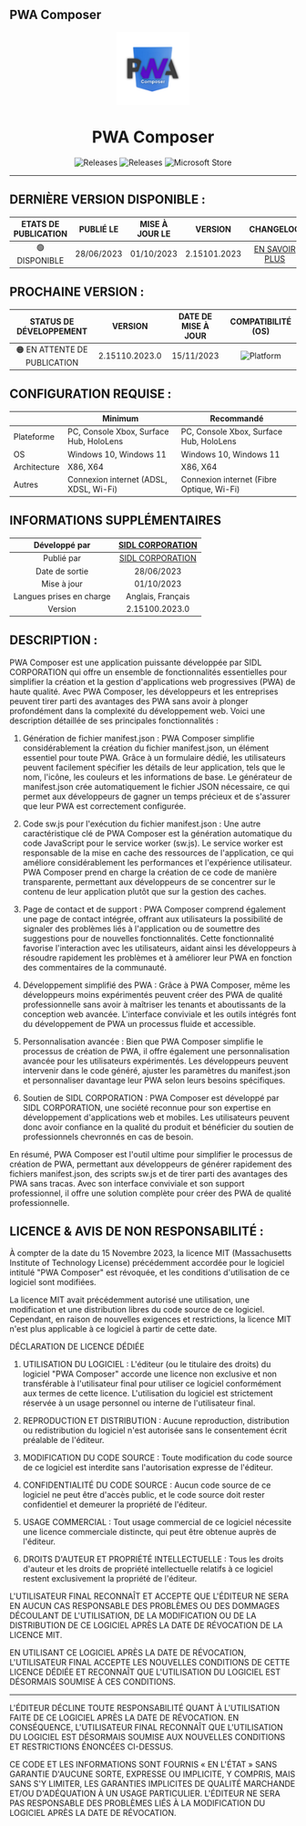 ﻿## PWA Composer

<p align="center">
  <img width="128" align="center" src="https://github.com/SIDL-C0R0RATI0N/PWA-Composer/blob/main/.github/Sources/Logo.png">
</p>
<h1 align="center">
  PWA Composer
</h1>
<p align="center">
  <a style="text-decoration:none" href="https://github.com/SIDL-C0R0RATI0N/PWA-Composer">
    <img src="https://img.shields.io/github/package-json/v/SIDL-C0R0RATI0N/PWA-Composer?label=VERSION&style=for-the-badge" alt="Releases" />
  </a>
  <a style="text-decoration:none" href="https://github.com/SIDL-C0R0RATI0N/SociaLinkN/releases">
    <img src="https://img.shields.io/github/v/release/SIDL-C0R0RATI0N/PWA-Composer?include_prereleases&sort=date&style=for-the-badge" alt="Releases" />
  </a>
  <a style="text-decoration:none" href="https://www.microsoft.com/store/apps/9PKJR8HZ2RQH">
    <img src="https://img.shields.io/badge/Microsoft%20Store-blue?style=for-the-badge&logo=microsoft" alt="Microsoft Store" />
  </a>
</p>

***

## DERNIÈRE VERSION DISPONIBLE :

| ETATS DE PUBLICATION | PUBLIÉ LE | MISE À JOUR LE | VERSION | CHANGELOG | CERTIFICATION |
| :-: | :-: | :-: | :-: | :-: | :-: |
| 🟢 DISPONIBLE | 28/06/2023 | 01/10/2023 | 2.15101.2023 | <a href="https://github.com/SIDL-C0R0RATI0N/PWA-Composer/blob/main/CHANGELOG.md#version-2151012023--1-septembre-2023" target="_self">EN SAVOIR PLUS</a> | <!--<a href="https://github.com/SIDL-C0R0RATI0N/PWA-Composer/blob/main/RAPPORT/RAPPORT_V0.0000.000.0.pdf" target="_blank">RÉSULTATS DE CERTIFICATION</a>--> NaN |

## PROCHAINE VERSION :

| STATUS DE DÉVELOPPEMENT | VERSION | DATE DE MISE À JOUR | COMPATIBILITÉ (OS) |
| :-: | :-: | :-: | :-: |
| 🟠 EN ATTENTE DE PUBLICATION | 2.15110.2023.0 | 15/11/2023 | <img src="https://img.shields.io/badge/Windows-blue?style=for-the-badge&logo=windows" alt="Platform" /> |

## CONFIGURATION REQUISE :

|            | Minimum | Recommandé |
| ---------- | ------- | ---------- |
| Plateforme | PC, Console Xbox, Surface Hub, HoloLens | PC, Console Xbox, Surface Hub, HoloLens |
| OS | Windows 10, Windows 11 | Windows 10, Windows 11 |
| Architecture | X86, X64 | X86, X64 |
| Autres | Connexion internet (ADSL, XDSL, Wi-Fi) | Connexion internet (Fibre Optique, Wi-Fi) |

## INFORMATIONS SUPPLÉMENTAIRES

| Développé par | <a target="_blank" href="https://sidl-corporation.fr/">SIDL CORPORATION</a> |
|:-:|:-:|
| Publié par | <a target="_blank" href="https://apps.microsoft.com/store/search?publisher=SIDL%20CORPORATION">SIDL CORPORATION</a> |
| Date de sortie | 28/06/2023 |
| Mise à jour | 01/10/2023 |
| Langues prises en charge | Anglais, Français |
| Version | 2.15100.2023.0 |

## DESCRIPTION :

PWA Composer est une application puissante développée par SIDL CORPORATION qui offre un ensemble de fonctionnalités essentielles pour simplifier la création et la gestion d'applications web progressives (PWA) de haute qualité. Avec PWA Composer, les développeurs et les entreprises peuvent tirer parti des avantages des PWA sans avoir à plonger profondément dans la complexité du développement web. Voici une description détaillée de ses principales fonctionnalités :

1. Génération de fichier manifest.json :
PWA Composer simplifie considérablement la création du fichier manifest.json, un élément essentiel pour toute PWA. Grâce à un formulaire dédié, les utilisateurs peuvent facilement spécifier les détails de leur application, tels que le nom, l'icône, les couleurs et les informations de base. Le générateur de manifest.json crée automatiquement le fichier JSON nécessaire, ce qui permet aux développeurs de gagner un temps précieux et de s'assurer que leur PWA est correctement configurée.

2. Code sw.js pour l'exécution du fichier manifest.json :
Une autre caractéristique clé de PWA Composer est la génération automatique du code JavaScript pour le service worker (sw.js). Le service worker est responsable de la mise en cache des ressources de l'application, ce qui améliore considérablement les performances et l'expérience utilisateur. PWA Composer prend en charge la création de ce code de manière transparente, permettant aux développeurs de se concentrer sur le contenu de leur application plutôt que sur la gestion des caches.

3. Page de contact et de support :
PWA Composer comprend également une page de contact intégrée, offrant aux utilisateurs la possibilité de signaler des problèmes liés à l'application ou de soumettre des suggestions pour de nouvelles fonctionnalités. Cette fonctionnalité favorise l'interaction avec les utilisateurs, aidant ainsi les développeurs à résoudre rapidement les problèmes et à améliorer leur PWA en fonction des commentaires de la communauté.

4. Développement simplifié des PWA :
Grâce à PWA Composer, même les développeurs moins expérimentés peuvent créer des PWA de qualité professionnelle sans avoir à maîtriser les tenants et aboutissants de la conception web avancée. L'interface conviviale et les outils intégrés font du développement de PWA un processus fluide et accessible.

5. Personnalisation avancée :
Bien que PWA Composer simplifie le processus de création de PWA, il offre également une personnalisation avancée pour les utilisateurs expérimentés. Les développeurs peuvent intervenir dans le code généré, ajuster les paramètres du manifest.json et personnaliser davantage leur PWA selon leurs besoins spécifiques.

6. Soutien de SIDL CORPORATION :
PWA Composer est développé par SIDL CORPORATION, une société reconnue pour son expertise en développement d'applications web et mobiles. Les utilisateurs peuvent donc avoir confiance en la qualité du produit et bénéficier du soutien de professionnels chevronnés en cas de besoin.

En résumé, PWA Composer est l'outil ultime pour simplifier le processus de création de PWA, permettant aux développeurs de générer rapidement des fichiers manifest.json, des scripts sw.js et de tirer parti des avantages des PWA sans tracas. Avec son interface conviviale et son support professionnel, il offre une solution complète pour créer des PWA de qualité professionnelle.

## LICENCE & AVIS DE NON RESPONSABILITÉ :

À compter de la date du 15 Novembre 2023, la licence MIT (Massachusetts Institute of Technology License) précédemment accordée pour le logiciel intitulé "PWA Composer" est révoquée, et les conditions d'utilisation de ce logiciel sont modifiées.

La licence MIT avait précédemment autorisé une utilisation, une modification et une distribution libres du code source de ce logiciel. Cependant, en raison de nouvelles exigences et restrictions, la licence MIT n'est plus applicable à ce logiciel à partir de cette date.

DÉCLARATION DE LICENCE DÉDIÉE

1. UTILISATION DU LOGICIEL : L'éditeur (ou le titulaire des droits) du logiciel "PWA Composer" accorde une licence non exclusive et non transférable à l'utilisateur final pour utiliser ce logiciel conformément aux termes de cette licence. L'utilisation du logiciel est strictement réservée à un usage personnel ou interne de l'utilisateur final.

2. REPRODUCTION ET DISTRIBUTION : Aucune reproduction, distribution ou redistribution du logiciel n'est autorisée sans le consentement écrit préalable de l'éditeur.

3. MODIFICATION DU CODE SOURCE : Toute modification du code source de ce logiciel est interdite sans l'autorisation expresse de l'éditeur.

4. CONFIDENTIALITÉ DU CODE SOURCE : Aucun code source de ce logiciel ne peut être d'accès public, et le code source doit rester confidentiel et demeurer la propriété de l'éditeur.

5. USAGE COMMERCIAL : Tout usage commercial de ce logiciel nécessite une licence commerciale distincte, qui peut être obtenue auprès de l'éditeur.

6. DROITS D'AUTEUR ET PROPRIÉTÉ INTELLECTUELLE : Tous les droits d'auteur et les droits de propriété intellectuelle relatifs à ce logiciel restent exclusivement la propriété de l'éditeur.

L'UTILISATEUR FINAL RECONNAÎT ET ACCEPTE QUE L'ÉDITEUR NE SERA EN AUCUN CAS RESPONSABLE DES PROBLÈMES OU DES DOMMAGES DÉCOULANT DE L'UTILISATION, DE LA MODIFICATION OU DE LA DISTRIBUTION DE CE LOGICIEL APRÈS LA DATE DE RÉVOCATION DE LA LICENCE MIT.

EN UTILISANT CE LOGICIEL APRÈS LA DATE DE RÉVOCATION, L'UTILISATEUR FINAL ACCEPTE LES NOUVELLES CONDITIONS DE CETTE LICENCE DÉDIÉE ET RECONNAÎT QUE L'UTILISATION DU LOGICIEL EST DÉSORMAIS SOUMISE À CES CONDITIONS.

***

L'ÉDITEUR DÉCLINE TOUTE RESPONSABILITÉ QUANT À L'UTILISATION FAITE DE CE LOGICIEL APRÈS LA DATE DE RÉVOCATION. EN CONSÉQUENCE, L'UTILISATEUR FINAL RECONNAÎT QUE L'UTILISATION DU LOGICIEL EST DÉSORMAIS SOUMISE AUX NOUVELLES CONDITIONS ET RESTRICTIONS ÉNONCÉES CI-DESSUS.

CE CODE ET LES INFORMATIONS SONT FOURNIS « EN L'ÉTAT » SANS GARANTIE D'AUCUNE SORTE, EXPRESSE OU IMPLICITE, Y COMPRIS, MAIS SANS S'Y LIMITER, LES GARANTIES IMPLICITES DE QUALITÉ MARCHANDE ET/OU D'ADÉQUATION À UN USAGE PARTICULIER. L'ÉDITEUR NE SERA PAS RESPONSABLE DES PROBLÈMES LIÉS À LA MODIFICATION DU LOGICIEL APRÈS LA DATE DE RÉVOCATION.
